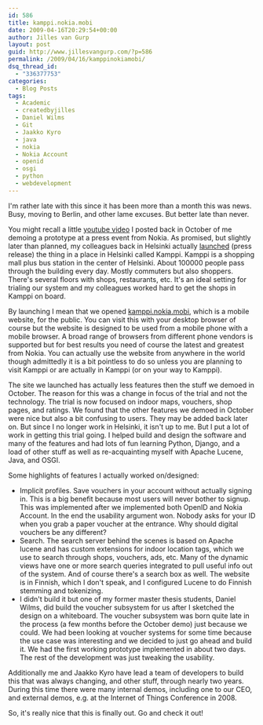 ```yaml
---
id: 586
title: kamppi.nokia.mobi
date: 2009-04-16T20:29:54+00:00
author: Jilles van Gurp
layout: post
guid: http://www.jillesvangurp.com/?p=586
permalink: /2009/04/16/kamppinokiamobi/
dsq_thread_id:
  - "336377753"
categories:
  - Blog Posts
tags:
  - Academic
  - createdbyjilles
  - Daniel Wilms
  - Git
  - Jaakko Kyro
  - java
  - nokia
  - Nokia Account
  - openid
  - osgi
  - python
  - webdevelopment
---
```

I'm rather late with this since it has been more than a month this was news. Busy, moving to Berlin, and other lame excuses. But better late than never. 

You might recall a little [youtube video](http://www.youtube.com/watch?v=cGNYn8YLlpA) I posted back in October of me demoing a prototype at a press event from Nokia. As promised, but slightly later than planned, my colleagues back in Helsinki actually [launched](http://pressbulletinboard.nokia.com/2009/03/04/indoor-services-and-mobile-advertising-trial-started-in-kamppi-shopping-center-in-helsinki/) (press release) the thing in a place in Helsinki called Kamppi. Kamppi is a shopping mall plus bus station in the center of Helsinki. About 100000 people pass through the building every day. Mostly commuters but also shoppers. There's several floors with shops, restaurants, etc. It's an ideal setting for trialing our system and my colleagues worked hard to get the shops in Kamppi on board.

By launching I mean that we opened [kamppi.nokia.mobi](http://kamppi.nokia.mobi), which is a mobile website, for the public. You can visit this with your desktop browser of course but the website is designed to be used from a mobile phone with a mobile browser. A broad range of browsers from different phone vendors is supported but for best results you need of course the latest and greatest from Nokia. You can actually use the website from anywhere in the world though admittedly it is a bit pointless to do so unless you are planning to visit Kamppi or are actually in Kamppi (or on your way to Kamppi).

The site we launched has actually less features then the stuff we demoed in October. The reason for this was a change in focus of the trial and not the technology. The trial is now focused on indoor maps, vouchers, shop pages, and ratings. We found that the other features we demoed in October were nice but also a bit confusing to users. They may be added back later on. But since I no longer work in Helsinki, it isn't up to me. But I put a lot of work in getting this trial going. I helped build and design the software and many of the features and had lots of fun learning Python, Django, and a load of other stuff as well as re-acquainting myself with Apache Lucene, Java, and OSGI.

Some highlights of features I actually worked on/designed:
	
- Implicit profiles. Save vouchers in your account without actually signing in. This is a big benefit because most users will never bother to signup. This was implemented after we implemented both OpenID and Nokia Account. In the end the usability argument won. Nobody asks for your ID when you grab a paper voucher at the entrance. Why should digital vouchers be any different?
- Search. The search server behind the scenes is based on Apache lucene and has custom extensions for indoor location tags, which we use to search through shops, vouchers, ads, etc. Many of the dynamic views have one or more search queries integrated to pull useful info out of the system. And of course there's a search box as well. The website is in Finnish, which I don't speak, and I configured Lucene to do Finnish stemming and tokenizing.
- I didn't build it but one of my former master thesis students, Daniel Wilms, did build the voucher subsystem for us after I sketched the design on a whiteboard. The voucher subsystem was born quite late in the process (a few months before the October demo) just because we could. We had been looking at voucher systems for some time because the use case was interesting and we decided to just go ahead and build it. We had the first working prototype implemented in about two days. The rest of the development was just tweaking the usability.


Additionally me and Jaakko Kyro have lead a team of developers to build this that was always changing, and other stuff, through nearly two years. During this time there were many internal demos, including one to our CEO, and external demos, e.g. at the Internet of Things Conference in 2008.

So, it's really nice that this is finally out. Go and check it out!

